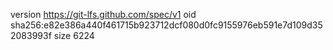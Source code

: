 version https://git-lfs.github.com/spec/v1
oid sha256:e82e386a440f461715b923712dcf080d0fc9155976eb591e7d109d352083993f
size 6224

